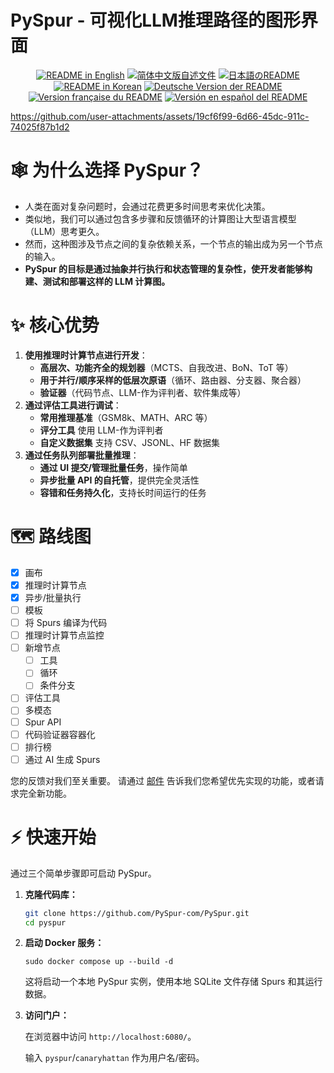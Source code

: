 # PySpur - 可视化LLM推理路径的图形界面

<p align="center">
  <a href="./README.md"><img alt="README in English" src="https://img.shields.io/badge/English-blue"></a>
  <a href="./README_CN.md"><img alt="简体中文版自述文件" src="https://img.shields.io/badge/简体中文-blue"></a>
  <a href="./README_JA.md"><img alt="日本語のREADME" src="https://img.shields.io/badge/日本語-blue"></a>
  <a href="./README_KR.md"><img alt="README in Korean" src="https://img.shields.io/badge/한국어-blue"></a>
  <a href="./README_DE.md"><img alt="Deutsche Version der README" src="https://img.shields.io/badge/Deutsch-blue"></a>
<a href="./README_FR.md"><img alt="Version française du README" src="https://img.shields.io/badge/Français-blue"></a>
<a href="./README_ES.md"><img alt="Versión en español del README" src="https://img.shields.io/badge/Español-blue"></a>
</p>


https://github.com/user-attachments/assets/19cf6f99-6d66-45dc-911c-74025f87b1d2

# 🕸️ 为什么选择 PySpur？

* 人类在面对复杂问题时，会通过花费更多时间思考来优化决策。
* 类似地，我们可以通过包含多步骤和反馈循环的计算图让大型语言模型（LLM）思考更久。
* 然而，这种图涉及节点之间的复杂依赖关系，一个节点的输出成为另一个节点的输入。
* **PySpur 的目标是通过抽象并行执行和状态管理的复杂性，使开发者能够构建、测试和部署这样的 LLM 计算图。**

# ✨ 核心优势

1. **使用推理时计算节点进行开发**：
    * **高层次、功能齐全的规划器**（MCTS、自我改进、BoN、ToT 等）
    * **用于并行/顺序采样的低层次原语**（循环、路由器、分支器、聚合器）
    * **验证器**（代码节点、LLM-作为评判者、软件集成等）
2. **通过评估工具进行调试**：
    * **常用推理基准**（GSM8k、MATH、ARC 等）
    * **评分工具** 使用 LLM-作为评判者
    * **自定义数据集** 支持 CSV、JSONL、HF 数据集
3. **通过任务队列部署批量推理**：
    * **通过 UI 提交/管理批量任务**，操作简单
    * **异步批量 API 的自托管**，提供完全灵活性
    * **容错和任务持久化**，支持长时间运行的任务

# 🗺️ 路线图

- [X] 画布
- [X] 推理时计算节点
- [X] 异步/批量执行
- [ ] 模板
- [ ] 将 Spurs 编译为代码
- [ ] 推理时计算节点监控
- [ ] 新增节点
    - [ ] 工具
    - [ ] 循环
    - [ ] 条件分支
- [ ] 评估工具
- [ ] 多模态
- [ ] Spur API
- [ ] 代码验证器容器化
- [ ] 排行榜
- [ ] 通过 AI 生成 Spurs

您的反馈对我们至关重要。
请通过 [邮件](mailto:founders@pyspur.dev?subject=Feature%20Request&body=I%20want%20this%20feature%3Ai) 告诉我们您希望优先实现的功能，或者请求完全新功能。

# ⚡ 快速开始

通过三个简单步骤即可启动 PySpur。

1. **克隆代码库：**
    ```sh
    git clone https://github.com/PySpur-com/PySpur.git
    cd pyspur
    ```

2. **启动 Docker 服务：**

    ```sudo docker compose up --build -d```

    这将启动一个本地 PySpur 实例，使用本地 SQLite 文件存储 Spurs 和其运行数据。

3. **访问门户：**

    在浏览器中访问 `http://localhost:6080/`。

    输入 `pyspur`/`canaryhattan` 作为用户名/密码。
